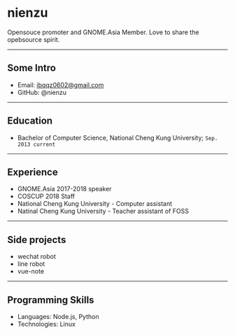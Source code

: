 # nienzu

Opensouce promoter and GNOME.Asia Member. Love to share the opebsource spirit.

---

## Some Intro
* Email: ibqqz0602@gmail.com
* GitHub: @nienzu

---

## Education

* Bachelor of Computer Science, National Cheng Kung University; `Sep. 2013 current`

---

## Experience

* GNOME.Asia 2017-2018 speaker
* COSCUP 2018 Staff
* National Cheng Kung University - Computer assistant
* Natinal Cheng Kung University - Teacher assistant of FOSS 

---

## Side projects

* wechat robot
* line robot 
* vue-note
--- 

## Programming Skills

* Languages:  Node.js, Python
* Technologies:  Linux
